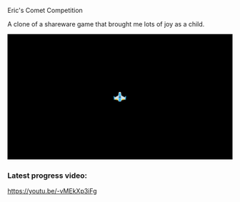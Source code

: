 Eric's Comet Competition

A clone of a shareware game that brought me lots of joy as a child.

![Screenshot](https://github.com/djotaku/Eric-s-Comet-Competition/blob/master/Assets/Screenshots/Comet%20Screenshot%201.png)

### Latest progress video:

https://youtu.be/-vMEkXp3iFg